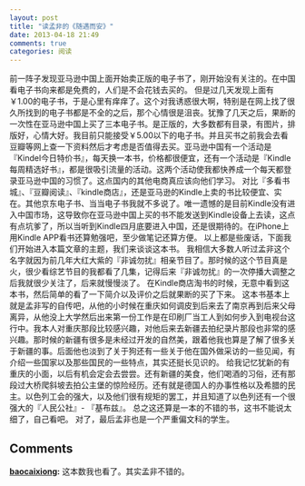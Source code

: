 ```yaml
---
layout: post
title: "读孟非的《随遇而安》"
date: 2013-04-18 21:49
comments: true
categories: 阅读
---
```


前一阵子发现亚马逊中国上面开始卖正版的电子书了，刚开始没有关注的。在中国看电子书向来都是免费的，人们是不会花钱去买的。 但是过几天发现上面有￥1.00的电子书，于是心里有痒痒了。这个对我诱惑很大啊，特别是在网上找了很久所找到的电子书都是不全的之后，那个心情很是沮丧。犹豫了几天之后，果断的一次性在亚马逊中国上买了三本电子书。是正版的，大多数都有目录，有图片，排版好，心情大好。我目前只能接受￥5.00以下的电子书。并且买书之前我会去看豆瓣等网上查一下资料然后才考虑是否值得去买。亚马逊中国有一个活动是『Kindel今日特价书』，每天换一本书，价格都很便宜，还有一个活动是『Kindle每周精选好书』，都是很吸引流量的活动。这两个活动使我都快养成一个每天都登录亚马逊中国的习惯了。这点国内的其他电商真应该向他们学习。 对比『多看书城』、『豆瓣阅读』、『kindle商店』，还是亚马逊的Kindle上卖的书比较便宜、实在。其他京东电子书、当当电子书我就不多说了。唯一遗憾的是目前Kindle没有进入中国市场，这导致你在亚马逊中国上买的书不能发送到Kindle设备上去读，这点有点坑爹了，所以当听到Kindle四月底要进入中国，还是很期待的。在iPhone上用Kindle APP看书还算勉强吧，至少做笔记还算方便。 以上都是些废话，下面我们开始进入本篇文章的主题，我们来谈谈这本书。 我相信大多数人听过孟非这个名字就因为前几年大红大紫的『非诚勿扰』相亲节目了。那时候的这个节目真是火，很少看综艺节目的我都看了几集，记得后来『非诚勿扰』的一次停播大调整之后我就很少关注了，后来就慢慢淡了。 在Kindle商店淘书的时候，无意中看到这本书，然后简单的看了一下简介以及评价之后就果断的买了下来。 这本书基本上就是孟非写的自传吧，从他的小时候在重庆如何调皮到后来去了南京再到后来父母离异，从他没上大学然后出来第一份工作是在印刷厂当工人到如何步入到电视台这行中。我本人对重庆那段比较感兴趣，对他后来去新疆去拍纪录片那段也非常的感兴趣。那时候的新疆有很多是未经过开发的自然美，跟着他我也算是了解了很多关于新疆的事。后面他也淡到了关于狗还有一些关于他在国外做采访的一些见闻，有介绍一些国家以及那些国民的一些特点，其实还挺长见识的。 给我记忆犹新的有重庆的小面，以后有机会定会去尝尝。还有新疆的美食，他们喝酒的习俗，还有那段过大桥爬斜坡去拍公主堡的惊险经历。还有就是德国人的办事性格以及希腊的民主。以色列工会的强大，以及他们很有规矩的罢工，并且知道了以色列还有一个很强大的『人民公社』- 『基布兹』。 总之这还算是一本的不错的书，这书不能说太细了，自己看吧。 对了，最后孟非也是一个严重偏文科的学生。

## Comments

**[baocaixiong](#147 "2013-05-01 22:19:32"):** 这本数我也看了。其实孟非不错的。

